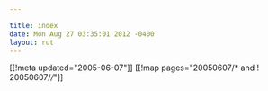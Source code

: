 ```yaml
---

title: index
date: Mon Aug 27 03:35:01 2012 -0400
layout: rut
---
```


[[!meta updated="2005-06-07"]]
[[!map pages="20050607/* and ! 20050607/*/*"]]
